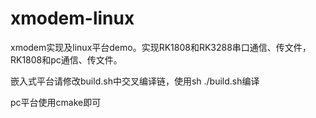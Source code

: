 # xmodem-linux
xmodem实现及linux平台demo。实现RK1808和RK3288串口通信、传文件，RK1808和pc通信、传文件。

嵌入式平台请修改build.sh中交叉编译链，使用sh ./build.sh编译

pc平台使用cmake即可

